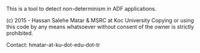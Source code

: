 This is a tool to detect non-determinism in ADF applications.


  (c) 2015 - Hassan Salehe Matar & MSRC at Koc University
    Copying or using this code by any means whatsoever 
    without consent of the owner is strictly prohibited.

   Contact: hmatar-at-ku-dot-edu-dot-tr
